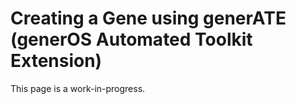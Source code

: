 # Creating a Gene using generATE (generOS Automated Toolkit Extension)

This page is a work-in-progress.
